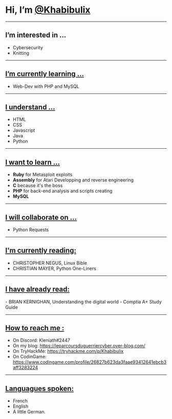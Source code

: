 <h1> Hi, I’m <u>@Khabibulix</u> </h1>

<hr>

<h2>I’m interested in ...</h2>

- Cybersecurity
- Knitting

<hr>

<h2><u>I’m currently learning ... </u></h2>

- Web-Dev with PHP and MySQL

<hr>


<h2><u>I understand ...</u></h2>

- HTML
- CSS
- Javascript
- Java
- Python


<hr>


<h2><u>I want to learn ...</u></h2>

- <b>Ruby</b> for Metasploit exploits
- <b>Assembly</b> for Atari Developping and reverse engineering
- <b>C</b> because it's the boss
- <b>PHP</b> for back-end analysis and scripts creating
- <b>MySQL</b>

<hr>


<h2><u> I will collaborate on ...</u></h2>

- Python Requests


<hr>

<h2><u> I'm currently reading:</u></h2>

- CHRISTOPHER NEGUS, Linux Bible
- CHRISTIAN MAYER, Python One-Liners

<hr>

<h2><u> I have already read:</u></h2>
- BRIAN KERNIGHAN, Understanding the digital world
- Comptia A+ Study Guide

<hr>


<h2><u>How to reach me :</u></h2>

- On Discord: Kleniath#2447
- On my blog: https://leparcoursduguerriercyber.over-blog.com/
- On TryHackMe: https://tryhackme.com/p/Khabibulix
- On CodinGame: https://www.codingame.com/profile/26827b623da3faae93412641ebcb3aff3283224


<hr>


<h2><u> Languagues spoken: </u></h2>

- French
- English
- A little German.

<!---
Khabibulix/Khabibulix is a ✨ special ✨ repository because its `README.md` (this file) appears on your GitHub profile.
You can click the Preview link to take a look at your changes.
--->
